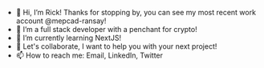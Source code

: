 
- 👋 Hi, I’m Rick! Thanks for stopping by, you can see my most recent work account @mepcad-ransay!
- 👀 I’m a full stack developer with a penchant for crypto!
- 🌱 I’m currently learning NextJS! 
- 💞️ Let's collaborate, I want to help you with your next project! 
- 📫 How to reach me: Email, LinkedIn, Twitter

<!---
RickyRicer/RickyRicer is a ✨ special ✨ repository because its `README.md` (this file) appears on your GitHub profile.
You can click the Preview link to take a look at your changes.
--->
